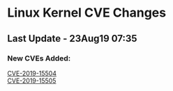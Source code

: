 
# **Linux Kernel CVE Changes**

## Last Update - 23Aug19 07:35

### **New CVEs Added:**

[CVE-2019-15504](cves/CVE-2019-15504)  
[CVE-2019-15505](cves/CVE-2019-15505)  


